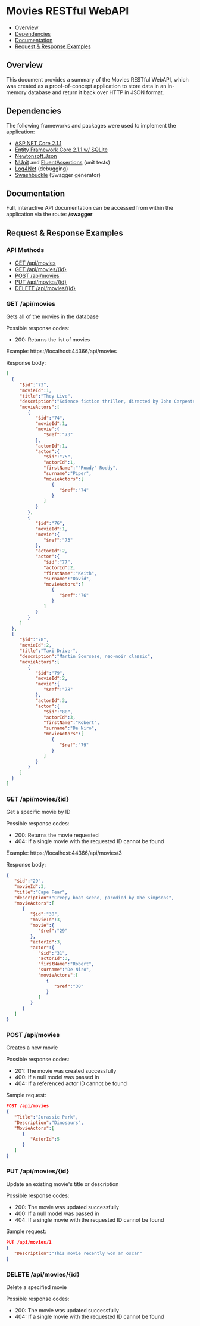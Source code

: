 # Movies RESTful WebAPI

* [Overview](#overview)
* [Dependencies](#dependencies)
* [Documentation](#documentation)
* [Request & Response Examples](#request--response-examples)

## Overview

This document provides a summary of the Movies RESTful WebAPI, which was created as a proof-of-concept application to store data in an in-memory database and return it back over HTTP in JSON format.

## Dependencies

The following frameworks and packages were used to implement the application:

* [ASP.NET Core 2.1.1](https://blogs.msdn.microsoft.com/dotnet/2018/06/22/net-core-2-1-june-update/)
* [Entity Framework Core 2.1.1 w/ SQLite](https://www.nuget.org/packages/Microsoft.EntityFrameworkCore.Sqlite/)
* [Newtonsoft.Json](https://www.nuget.org/packages/Newtonsoft.Json/)
* [NUnit](https://www.nuget.org/packages/NUnit/) and [FluentAssertions](https://www.nuget.org/packages/FluentAssertions/) (unit tests)
* [Log4Net](https://www.nuget.org/packages/Microsoft.Extensions.Logging.Log4Net.AspNetCore/) (debugging)
* [Swashbuckle](https://www.nuget.org/packages/Swashbuckle.AspNetCore/) (Swagger generator)

## Documentation

Full, interactive API documentation can be accessed from within the application via the route: **/swagger**

## Request & Response Examples

### API Methods

- [GET /api/movies](#get-apimovies)
- [GET /api/movies/{id}](#get-apimoviesid)
- [POST /api/movies](#post-apimovies)
- [PUT /api/movies/{id}](#put-apimoviesid)
- [DELETE /api/movies/{id}](#delete-apimoviesid)

### GET /api/movies

Gets all of the movies in the database

Possible response codes:

- 200: Returns the list of movies

Example: https://localhost:44366/api/movies

Response body:

 ```json  [
[  
   {  
      "$id":"73",
      "movieId":1,
      "title":"They Live",
      "description":"Science fiction thriller, directed by John Carpenter",
      "movieActors":[  
         {  
            "$id":"74",
            "movieId":1,
            "movie":{  
               "$ref":"73"
            },
            "actorId":1,
            "actor":{  
               "$id":"75",
               "actorId":1,
               "firstName":"'Rowdy' Roddy",
               "surname":"Piper",
               "movieActors":[  
                  {  
                     "$ref":"74"
                  }
               ]
            }
         },
         {  
            "$id":"76",
            "movieId":1,
            "movie":{  
               "$ref":"73"
            },
            "actorId":2,
            "actor":{  
               "$id":"77",
               "actorId":2,
               "firstName":"Keith",
               "surname":"David",
               "movieActors":[  
                  {  
                     "$ref":"76"
                  }
               ]
            }
         }
      ]
   },
   {  
      "$id":"78",
      "movieId":2,
      "title":"Taxi Driver",
      "description":"Martin Scorsese, neo-noir classic",
      "movieActors":[  
         {  
            "$id":"79",
            "movieId":2,
            "movie":{  
               "$ref":"78"
            },
            "actorId":3,
            "actor":{  
               "$id":"80",
               "actorId":3,
               "firstName":"Robert",
               "surname":"De Niro",
               "movieActors":[  
                  {  
                     "$ref":"79"
                  }
               ]
            }
         }
      ]
   }
]
```

### GET /api/movies/{id}

Get a specific movie by ID

Possible response codes:

- 200: Returns the movie requested
- 404: If a single movie with the requested ID cannot be found

Example: https://localhost:44366/api/movies/3

Response body:

```json
{  
   "$id":"29",
   "movieId":3,
   "title":"Cape Fear",
   "description":"Creepy boat scene, parodied by The Simpsons",
   "movieActors":[  
      {  
         "$id":"30",
         "movieId":3,
         "movie":{  
            "$ref":"29"
         },
         "actorId":3,
         "actor":{  
            "$id":"31",
            "actorId":3,
            "firstName":"Robert",
            "surname":"De Niro",
            "movieActors":[  
               {  
                  "$ref":"30"
               }
            ]
         }
      }
   ]
}
```


### POST /api/movies

Creates a new movie

Possible response codes:

- 201: The movie was created successfully
- 400: If a null model was passed in
- 404: If a referenced actor ID cannot be found

Sample request:

```json
POST /api/movies
{
   "Title":"Jurassic Park",
   "Description":"Dinosaurs",
   "MovieActors":[  
      {  
         "ActorId":5
      }
   ]
}
```

### PUT /api/movies/{id}

Update an existing movie's title or description

Possible response codes:

- 200: The movie was updated successfully
- 400: If a null model was passed in
- 404: If a single movie with the requested ID cannot be found

Sample request:

```json
PUT /api/movies/1
{  
   "Description":"This movie recently won an oscar"
}
```

### DELETE /api/movies/{id}

Delete a specified movie

Possible response codes:

- 200: The movie was updated successfully
- 404: If a single movie with the requested ID cannot be found
